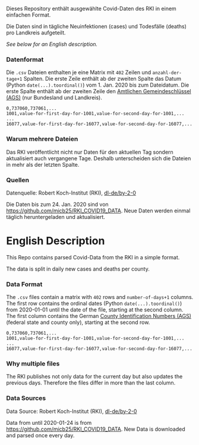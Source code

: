 Dieses Repository enthält ausgewählte Covid-Daten des RKI in einem einfachen Format.

Die Daten sind in tägliche Neuinfektionen (cases) und Todesfälle (deaths) pro Landkreis aufgeteilt.

*See below for an English description.*

### Datenformat

Die `.csv` Dateien enthalten je eine Matrix mit `402` Zeilen und `anzahl-der-tage+1` Spalten.
Die erste Zeile enthält ab der zweiten Spalte das Datum (Python `date(...).toordinal()`) vom 1. Jan. 2020 bis zum Dateidatum.
Die erste Spalte enthält ab der zweiten Zeile den [Amtlichen Gemeindeschlüssel (AGS)](https://de.wikipedia.org/wiki/Amtlicher_Gemeindeschl%C3%BCssel) (nur Bundesland und Landkreis).

    0,737060,737061,...
    1001,value-for-first-day-for-1001,value-for-second-day-for-1001,...
    ...
    16077,value-for-first-day-for-16077,value-for-second-day-for-16077,...

### Warum mehrere Dateien

Das RKI veröffentlicht nicht nur Daten für den aktuellen Tag sondern aktualisiert auch vergangene Tage. Deshalb unterscheiden sich die Dateien in mehr als der letzten Spalte.

### Quellen

Datenquelle: Robert Koch-Institut (RKI), [dl-de/by-2-0](https://www.govdata.de/dl-de/by-2-0)

Die Daten bis zum 24. Jan. 2020 sind von https://github.com/micb25/RKI_COVID19_DATA. Neue Daten werden einmal täglich heruntergeladen und aktualisiert.


# English Description

This Repo contains parsed Covid-Data from the RKI in a simple format.

The data is split in daily new cases and deaths per county.


### Data Format

The `.csv` files contain a matrix with `402` rows and `number-of-days+1` columns.
The first row contains the ordinal dates (Python `date(...).toordinal()`) from 2020-01-01 until the date of the file, starting at the second column.
The first column contains the German [County Identification Numbers (AGS)](https://de.wikipedia.org/wiki/Amtlicher_Gemeindeschl%C3%BCssel) (federal state and county only), starting at the second row.

    0,737060,737061,...
    1001,value-for-first-day-for-1001,value-for-second-day-for-1001,...
    ...
    16077,value-for-first-day-for-16077,value-for-second-day-for-16077,...

### Why multiple files

The RKI publishes not only data for the current day but also updates the previous days. Therefore the files differ in more than the last column.

### Data Sources

Data Source:  Robert Koch-Institut (RKI), [dl-de/by-2-0](https://www.govdata.de/dl-de/by-2-0)

Data from until 2020-01-24 is from https://github.com/micb25/RKI_COVID19_DATA. New Data is downloaded and parsed once every day.
